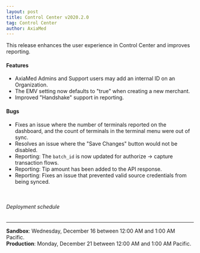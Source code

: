 ```yaml
---
layout: post
title: Control Center v2020.2.0
tag: Control Center
author: AxiaMed
---
```


This release enhances the user experience in Control Center and improves reporting.  

#### Features
* AxiaMed Admins and Support users may add an internal ID on an Organization.
* The EMV setting now defaults to "true" when creating a new merchant.
* Improved "Handshake" support in reporting.


#### Bugs
* Fixes an issue where the number of terminals reported on the dashboard, and the count of terminals in the terminal menu were out of sync.
* Resolves an issue where the "Save Changes" button would not be disabled.
* Reporting: The `batch_id` is now updated for authorize → capture transaction flows.
* Reporting: Tip amount has been added to the API response.
* Reporting: Fixes an issue that prevented valid source credentials from being synced.

&nbsp;  
###### Deployment schedule
* * *
**Sandbox**: Wednesday, December 16 between 12:00 AM and 1:00 AM Pacific.
<br>
**Production**: Monday, December 21 between 12:00 AM and 1:00 AM Pacific.
